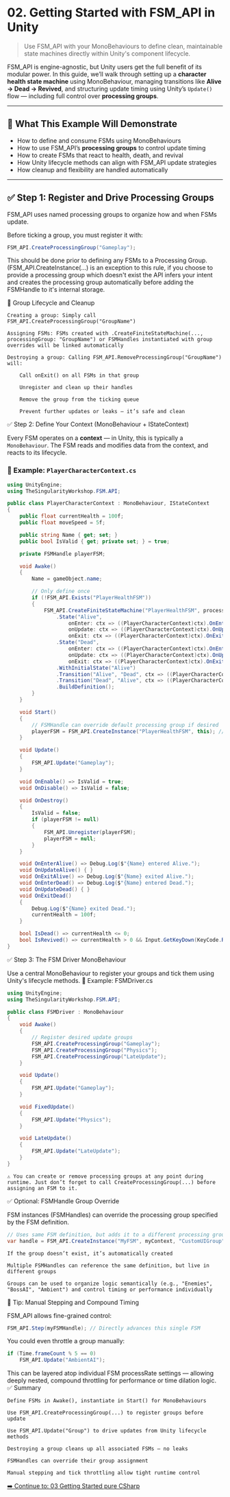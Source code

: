 # 02. Getting Started with FSM_API in Unity

> Use FSM_API with your MonoBehaviours to define clean, maintainable state machines directly within Unity's component lifecycle.

FSM_API is engine-agnostic, but Unity users get the full benefit of its modular power. In this guide, we’ll walk through setting up a **character health state machine** using MonoBehaviour, managing transitions like **Alive → Dead → Revived**, and structuring update timing using Unity’s `Update()` flow — including full control over **processing groups**.

---

## 🎯 What This Example Will Demonstrate

- How to define and consume FSMs using MonoBehaviours
- How to use FSM_API’s **processing groups** to control update timing
- How to create FSMs that react to health, death, and revival
- How Unity lifecycle methods can align with FSM_API update strategies
- How cleanup and flexibility are handled automatically

---

## ✅ Step 1: Register and Drive Processing Groups

FSM_API uses named processing groups to organize how and when FSMs update.

Before ticking a group, you must register it with:
```csharp
FSM_API.CreateProcessingGroup("Gameplay");
```
This should be done prior to defining any FSMs to a Processing Group.  (FSM_API.CreateInstance(...) is an exception to this rule, if you choose to provide a processing group which doesn't exist
the API infers your intent and creates the processing group automatically before adding the FSMHandle to it's internal storage.

🔁 Group Lifecycle and Cleanup

    Creating a group: Simply call FSM_API.CreateProcessingGroup("GroupName")

    Assigning FSMs: FSMs created with .CreateFiniteStateMachine(..., processingGroup: "GroupName") or FSMHandles instantiated with group overrides will be linked automatically

    Destroying a group: Calling FSM_API.RemoveProcessingGroup("GroupName") will:

        Call onExit() on all FSMs in that group

        Unregister and clean up their handles

        Remove the group from the ticking queue

        Prevent further updates or leaks — it’s safe and clean
✅ Step 2: Define Your Context (MonoBehaviour + IStateContext)

Every FSM operates on a **context** — in Unity, this is typically a `MonoBehaviour`. The FSM reads and modifies data from the context, and reacts to its lifecycle.

### 🧱 Example: `PlayerCharacterContext.cs`

```csharp
using UnityEngine;
using TheSingularityWorkshop.FSM.API;

public class PlayerCharacterContext : MonoBehaviour, IStateContext
{
    public float currentHealth = 100f;
    public float moveSpeed = 5f;

    public string Name { get; set; }
    public bool IsValid { get; private set; } = true;

    private FSMHandle playerFSM;

    void Awake()
    {
        Name = gameObject.name;

        // Only define once
        if (!FSM_API.Exists("PlayerHealthFSM"))
        {
            FSM_API.CreateFiniteStateMachine("PlayerHealthFSM", processRate: 1, processingGroup: "Gameplay")
                .State("Alive",
                    onEnter: ctx => ((PlayerCharacterContext)ctx).OnEnterAlive(),
                    onUpdate: ctx => ((PlayerCharacterContext)ctx).OnUpdateAlive(),
                    onExit: ctx => ((PlayerCharacterContext)ctx).OnExitAlive())
                .State("Dead",
                    onEnter: ctx => ((PlayerCharacterContext)ctx).OnEnterDead(),
                    onUpdate: ctx => ((PlayerCharacterContext)ctx).OnUpdateDead(),
                    onExit: ctx => ((PlayerCharacterContext)ctx).OnExitDead())
                .WithInitialState("Alive")
                .Transition("Alive", "Dead", ctx => ((PlayerCharacterContext)ctx).IsDead())
                .Transition("Dead", "Alive", ctx => ((PlayerCharacterContext)ctx).IsRevived())
                .BuildDefinition();
        }
    }

    void Start()
    {
        // FSMHandle can override default processing group if desired
        playerFSM = FSM_API.CreateInstance("PlayerHealthFSM", this); // Optionally: , "Gameplay"
    }

    void Update()
    {
        FSM_API.Update("Gameplay");
    }

    void OnEnable() => IsValid = true;
    void OnDisable() => IsValid = false;

    void OnDestroy()
    {
        IsValid = false;
        if (playerFSM != null)
        {
            FSM_API.Unregister(playerFSM);
            playerFSM = null;
        }
    }

    void OnEnterAlive() => Debug.Log($"{Name} entered Alive.");
    void OnUpdateAlive() { }
    void OnExitAlive() => Debug.Log($"{Name} exited Alive.");
    void OnEnterDead() => Debug.Log($"{Name} entered Dead.");
    void OnUpdateDead() { }
    void OnExitDead()
    {
        Debug.Log($"{Name} exited Dead.");
        currentHealth = 100f;
    }

    bool IsDead() => currentHealth <= 0;
    bool IsRevived() => currentHealth > 0 && Input.GetKeyDown(KeyCode.R);
}
```

✅ Step 3: The FSM Driver MonoBehaviour

Use a central MonoBehaviour to register your groups and tick them using Unity's lifecycle methods.
🧭 Example: FSMDriver.cs
```csharp
using UnityEngine;
using TheSingularityWorkshop.FSM.API;

public class FSMDriver : MonoBehaviour
{
    void Awake()
    {
        // Register desired update groups
        FSM_API.CreateProcessingGroup("Gameplay");
        FSM_API.CreateProcessingGroup("Physics");
        FSM_API.CreateProcessingGroup("LateUpdate");
    }

    void Update()
    {
        FSM_API.Update("Gameplay");
    }

    void FixedUpdate()
    {
        FSM_API.Update("Physics");
    }

    void LateUpdate()
    {
        FSM_API.Update("LateUpdate");
    }
}
```
    ⚠️ You can create or remove processing groups at any point during runtime. Just don’t forget to call CreateProcessingGroup(...) before assigning an FSM to it.

✅ Optional: FSMHandle Group Override

FSM instances (FSMHandles) can override the processing group specified by the FSM definition.
```csharp
// Uses same FSM definition, but adds it to a different processing group
var handle = FSM_API.CreateInstance("MyFSM", myContext, "CustomUIGroup");
```
    If the group doesn’t exist, it’s automatically created

    Multiple FSMHandles can reference the same definition, but live in different groups

    Groups can be used to organize logic semantically (e.g., "Enemies", "BossAI", "Ambient") and control timing or performance individually

🧠 Tip: Manual Stepping and Compound Timing

FSM_API allows fine-grained control:
```csharp
FSM_API.Step(myFSMHandle); // Directly advances this single FSM
```
You could even throttle a group manually:
```csharp
if (Time.frameCount % 5 == 0)
    FSM_API.Update("AmbientAI");
```
This can be layered atop individual FSM processRate settings — allowing deeply nested, compound throttling for performance or time dilation logic.
✅ Summary

    Define FSMs in Awake(), instantiate in Start() for MonoBehaviours

    Use FSM_API.CreateProcessingGroup(...) to register groups before update

    Use FSM_API.Update("Group") to drive updates from Unity lifecycle methods

    Destroying a group cleans up all associated FSMs — no leaks

    FSMHandles can override their group assignment

    Manual stepping and tick throttling allow tight runtime control

[➡️ Continue to: 03 Getting Started pure CSharp](03_Getting_Started_CSharp.md)
